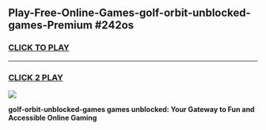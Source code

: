 
## Play-Free-Online-Games-golf-orbit-unblocked-games-Premium #242os
<h3>
<a href="https://premium.freeplayer.one?title=golf-orbit-unblocked-games&ref=8M">CLICK TO PLAY</a></h3>
<hr>

<h3>
<a href="https://premium.freeplayer.one?title=golf-orbit-unblocked-games&ref=8M">CLICK 2 PLAY</a>
  
</h3>

<a href="https://premium.freeplayer.one?title=golf-orbit-unblocked-games&ref=8M"><img src="https://clearcache.store/games.png"></a>


**golf-orbit-unblocked-games games unblocked: Your Gateway to Fun and Accessible Online Gaming**
